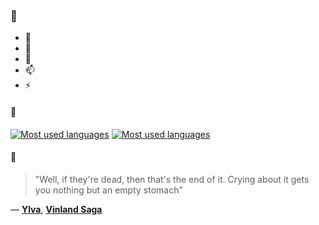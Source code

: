### 👋

- 🔭
- 🌱
- 💬
- 📫
- ⚡

#### 🧏

[![Most used languages](https://github-readme-stats-aynah.vercel.app/api/top-langs/?username=aynh&theme=solarized-dark&langs_count=6&layout=compact&hide_title=true)](https://github.com/anuraghazra/github-readme-stats#gh-dark-mode-only)
[![Most used languages](https://github-readme-stats-aynah.vercel.app/api/top-langs/?username=aynh&theme=solarized-light&langs_count=6&layout=compact&hide_title=true)](https://github.com/anuraghazra/github-readme-stats#gh-light-mode-only)

#### 💬

> "Well, if they're dead, then that's the end of it. Crying about it gets you nothing but an empty stomach"

&mdash; [**Ylva**](https://myanimelist.net/character.php?q=Ylva&cat=character), [**Vinland Saga**](https://myanimelist.net/search/all?q=Vinland%20Saga&cat=all)
